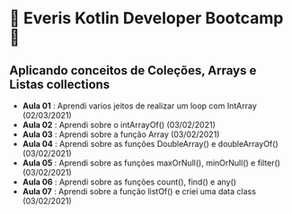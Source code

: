 # :facepunch: Everis Kotlin Developer Bootcamp:facepunch:
## Aplicando conceitos de Coleções, Arrays e Listas collections

- **Aula 01** : Aprendi varios jeitos de realizar um loop com IntArray (02/03/2021)
- **Aula 02** : Aprendi sobre o intArrayOf() (03/02/2021)
- **Aula 03** : Aprendi sobre a função Array (03/02/2021)
- **Aula 04** : Aprendi sobre as funções DoubleArray() e doubleArrayOf() (03/02/2021)
- **Aula 05** : Aprendi sobre as funções maxOrNull(), minOrNull() e filter() (03/02/2021)
- **Aula 06** : Aprendi sobre as funções count(), find() e any()
- **Aula 07** : Aprendi sobre a função listOf() e criei uma data class (03/02/2021)
